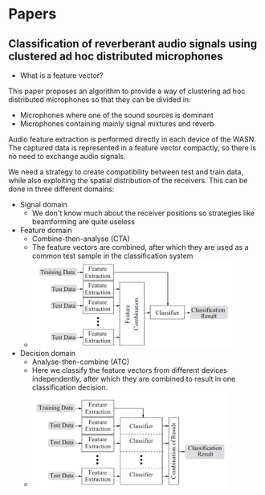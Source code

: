 # Papers



## Classification of reverberant audio signals using clustered ad hoc distributed microphones

* What is a feature vector?



This paper proposes an algorithm to provide a way of clustering ad hoc distributed microphones so that they can be divided in:

* Microphones where one of the sound sources is dominant
* Microphones containing mainly signal mixtures and reverb

Audio feature extraction is performed directly in each device of the WASN. The captured data is represented in a feature vector compactly, so there is no need to exchange audio signals.



We need a strategy to create compatibility between test and train data, while also exploiting the spatial distribution of the receivers. This can be done in three different domains:

* Signal domain
  * We don't know much about the receiver positions so strategies like beamforming are quite useless
* Feature domain
  * Combine-then-analyse (CTA)
  * The feature vectors are combined, after which they are used as a common test sample in the classification system
  * <img src="img/clustering/image-20221106214317527.png" alt="image-20221106214317527" style="zoom: 67%;" />
* Decision domain
  * Analyse-then-combine (ATC)
  * Here we classify the feature vectors from different devices independently, after which they are combined to result in one classification decision.
  * <img src="img/clustering/image-20221106214335384.png" alt="image-20221106214335384" style="zoom: 67%;" />